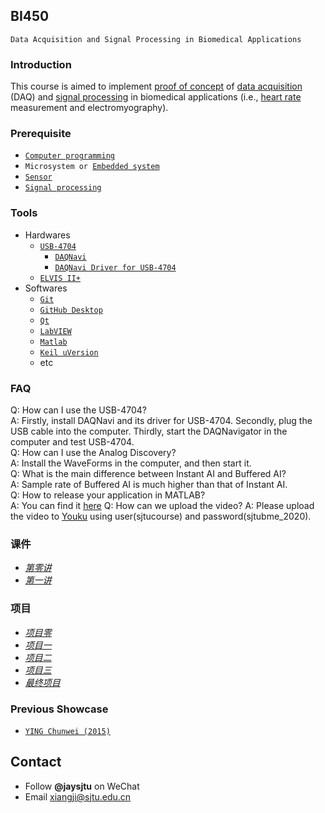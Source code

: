 ## BI450
`Data Acquisition and Signal Processing in Biomedical Applications`
### Introduction
This course is aimed to implement [proof of concept](https://en.wikipedia.org/wiki/Proof_of_concept) of [data acquisition](https://en.wikipedia.org/wiki/Data_acquisition) (DAQ) and [signal processing](https://en.wikipedia.org/wiki/Signal_processing) in biomedical applications (i.e., [heart rate](https://en.wikipedia.org/wiki/Heart_rate) measurement and electromyography).
### Prerequisite
* [`Computer programming`](https://en.wikipedia.org/wiki/Computer_programming)
* `Microsystem or `[`Embedded system`](https://en.wikipedia.org/wiki/Embedded_system)
* [`Sensor`](https://en.wikipedia.org/wiki/Sensor)
* [`Signal processing`](https://en.wikipedia.org/wiki/Signal_processing)  

### Tools
* Hardwares  
  * [`USB-4704`](http://www.advantech.com.cn/products/1-2mlkno/usb-4704/mod_4d0800cc-f6fd-402a-9782-24cd0ffdaf42)  
    * [`DAQNavi`](http://support.advantech.com/Support/DownloadSRDetail_New.aspx?SR_ID=1-13L33UP&Doc_Source=Download)
    * [`DAQNavi Driver for USB-4704`](http://support.advantech.com/Support/DownloadSRDetail_New.aspx?SR_ID=1-IM07EN&Doc_Source=Download)
  * [`ELVIS II+`](http://www.ni.com/zh-cn/shop/engineering-education/engineering-lab-stations/ni-elvis-engineering-lab-workstation/what-is-ni-elvis.html)
* Softwares  
  * [`Git`](https://guides.github.com/activities/hello-world/)
  * [`GitHub Desktop`](https://desktop.github.com/)
  * [`Qt`](http://www.qt.io/)
  * [`LabVIEW`](http://www.ni.com/zh-cn/shop/labview.html)
  * [`Matlab`](https://en.wikipedia.org/wiki/MATLAB)
  * [`Keil uVersion`](http://www.keil.com/download/product/)
  * etc

### FAQ
Q: How can I use the USB-4704?  
A: Firstly, install DAQNavi and its driver for USB-4704. Secondly, plug the USB cable into the computer. Thirdly, start the DAQNavigator in the computer and test USB-4704.  
Q: How can I use the Analog Discovery?  
A: Install the WaveForms in the computer, and then start it.   
Q: What is the main difference between Instant AI and Buffered AI?  
A: Sample rate of Buffered AI is much higher than that of Instant AI.  
Q: How to release your application in MATLAB?  
A: You can find it [here](https://github.com/SJTUCourse/BI450/blob/master/Scripts/Lecture%201/MATLAB/How%20to%20release%20your%20application%20in%20MATLAB.pdf)
Q: How can we upload the video?
A: Please upload the video to [Youku](https://youku.com) using user(sjtucourse) and password(sjtubme_2020).

### 课件
* [*第零讲*](https://github.com/SJTUCourse/BI450/blob/master/Lectures/2019%20Fall/Lecture%200.ppt)
* [*第一讲*](https://github.com/SJTUCourse/BI450/blob/master/Lectures/2019%20Fall/Lecture%201.ppt)

### 项目
* [*项目零*](https://github.com/SJTUCourse/BI450/blob/master/Projects/2018%20Fall/%E9%A1%B9%E7%9B%AE%E9%9B%B6.pdf)
* [*项目一*](https://github.com/SJTUCourse/BI450/blob/master/Projects/2018%20Fall/%E9%A1%B9%E7%9B%AE%E4%B8%80.pdf)
* [*项目二*](https://github.com/SJTUCourse/BI450/blob/master/Projects/2018%20Fall/%E9%A1%B9%E7%9B%AE%E4%BA%8C.pdf)
* [*项目三*](https://github.com/SJTUCourse/BI450/blob/master/Projects/2018%20Fall/%E9%A1%B9%E7%9B%AE%E4%B8%89.pdf)
* [*最终项目*](https://github.com/SJTUCourse/BI450/blob/master/Projects/2018%20Fall/%E6%9C%80%E7%BB%88%E9%A1%B9%E7%9B%AE.pdf)

### Previous Showcase
* [`YING Chunwei (2015)`](http://v.youku.com/v_show/id_XMTM3NDI3NjA4OA==.html?from=s1.8-1-1.2)

## Contact
* Follow **@jaysjtu** on WeChat
* Email [xiangji@sjtu.edu.cn](mailto:xiangji@sjtu.edu.cn)
